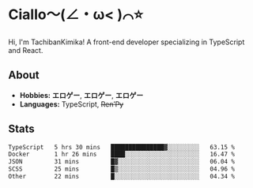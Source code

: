 # Ciallo～(∠・ω< )⌒⭐️

Hi, I'm TachibanKimika! A front-end developer specializing in TypeScript and React.

## About
- **Hobbies:** **エロゲー**, **エロゲー**, **エロゲー**
- **Languages:** TypeScript, ~~Ren’Py~~

## Stats
<!--START_SECTION:waka-->

```txt
TypeScript   5 hrs 30 mins   ███████████████▓░░░░░░░░░   63.15 %
Docker       1 hr 26 mins    ████░░░░░░░░░░░░░░░░░░░░░   16.47 %
JSON         31 mins         █▓░░░░░░░░░░░░░░░░░░░░░░░   06.04 %
SCSS         25 mins         █▒░░░░░░░░░░░░░░░░░░░░░░░   04.96 %
Other        22 mins         █░░░░░░░░░░░░░░░░░░░░░░░░   04.34 %
```

<!--END_SECTION:waka-->

<!-- ![Metrics](https://metrics.lecoq.io/TachibanaKimika?template=classic&base.activity=0&base.community=0&base.repositories=0&languages=1&isocalendar=1&isocalendar.duration=half-year&languages.limit=8&languages.sections=most-used&languages.colors=github&languages.threshold=0%25&languages.indepth=false&languages.recent.load=300&languages.recent.days=14&config.timezone=Asia%2FShanghai)
 -->

